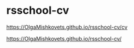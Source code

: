 # rsschool-cv

https://OlgaMishkovets.github.io/rsschool-cv/cv

https://OlgaMishkovets.github.io/rsschool-cv/
